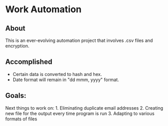 # Work Automation

## About 

This is an ever-evolving automation project that involves .csv files and encryption.
<br>

## Accomplished
* Certain data is converted to hash and hex. 
* Date format will remain in "dd mmm, yyyy" format.

## Goals: 
Next things to work on:
    1. Eliminating duplicate email addresses
    2. Creating new file for the output every time program is run
    3. Adapting to various formats of files